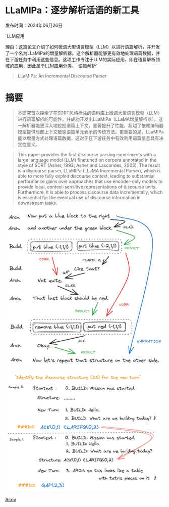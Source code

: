 # LLaMIPa：逐步解析话语的新工具

发布时间：2024年06月26日

`LLM应用

理由：这篇论文介绍了如何微调大型语言模型（LLM）以进行语篇解析，并开发了一个名为LLaMIPa的增量解析器。这个解析器能够更有效地处理语篇数据，并在下游任务中利用这些信息。这项工作专注于LLM的实际应用，即在语篇解析领域的应用，因此属于LLM应用分类。` `语篇解析`

> LLaMIPa: An Incremental Discourse Parser

# 摘要

> 本研究首次探索了在SDRT风格标注的语料库上微调大型语言模型（LLM）进行语篇解析的可能性，并成功开发出LLaMIPa（LLaMA增量解析器）。这一解析器能更深入地挖掘语篇上下文，显著提升了性能，超越了依赖编码器模型提供局部上下文敏感语篇单元表示的传统方法。更重要的是，LLaMIPa能以增量方式处理语篇数据，这对于在下游任务中有效利用语篇信息具有决定性意义。

> This paper provides the first discourse parsing experiments with a large language model (LLM) finetuned on corpora annotated in the style of SDRT (Asher, 1993; Asher and Lascarides, 2003). The result is a discourse parser, LLaMIPa (LLaMA Incremental Parser), which is able to more fully exploit discourse context, leading to substantial performance gains over approaches that use encoder-only models to provide local, context-sensitive representations of discourse units. Furthermore, it is able to process discourse data incrementally, which is essential for the eventual use of discourse information in downstream tasks.

![LLaMIPa：逐步解析话语的新工具](../../../paper_images/2406.18256/msdc_viz.png)

![LLaMIPa：逐步解析话语的新工具](../../../paper_images/2406.18256/llamipadata.png)

[Arxiv](https://arxiv.org/abs/2406.18256)